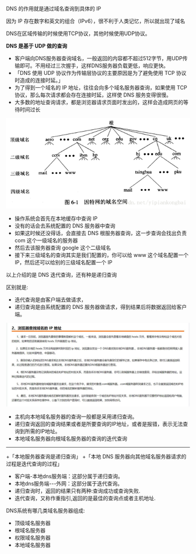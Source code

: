 DNS 的作用就是通过域名查询到具体的 IP

因为 IP 存在数字和英文的组合（IPv6），很不利于人类记忆，所以就出现了域名

DNS在区域传输的时候使用TCP协议，其他时候使用UDP协议。

**DNS 是基于 UDP 做的查询**
+ 客户端向DNS服务器查询域名，一般返回的内容都不超过512字节，用UDP传输即可。不用经过三次握手，这样DNS服务器负载更低，响应更快。
+ 「DNS 使用 UDP 协议作为传输层协议的主要原因是为了避免使用 TCP 协议时造成的连接时延。」
+ 为了得到一个域名的 IP 地址，往往会向多个域名服务器查询，如果使用 TCP 协议，那么每次请求都会存在连接时延，这样使 DNS 服务变得很慢。
+ 大多数的地址查询请求，都是浏览器请求页面时发出的，这样会造成网页的等待时间过长





![Image text](img/因特网的域名空间.png)

+ 操作系统会首先在本地缓存中查询 IP
+ 没有的话会去系统配置的 DNS 服务器中查询
+ 如果这时候还没得话，会直接去 DNS 根服务器查询，这一步查询会找出负责 com 这个一级域名的服务器
+ 然后去该服务器查询 google 这个二级域名
+ 接下来三级域名的查询其实是我们配置的，你可以给 www 这个域名配置一个 IP，然后还可以给别的三级域名配置一个 IP

以上介绍的是 DNS 迭代查询，还有种是递归查询

区别就是:
+ 迭代查询是由客户端去做请求，
+ 递归查询是由系统配置的 DNS 服务器做请求，得到结果后将数据返回给客户端。


![Image text](img/DNS解析.jpg)
+ 主机向本地域名服务器的查询一般都是采用递归查询。
+ 递归查询返回的查询结果或者是所要查询的IP地址，或者是报错，表示无法查询到所需的IP地址。
+ 本地域名服务器向根域名服务器的查询的迭代查询
<hr />

+「本地服务器查询是递归查询」
+「本地 DNS 服务器向其他域名服务器请求的过程是迭代查询的过程」


+ 客户端-本地dns服务端：这部分属于递归查询。
+ 本地dns服务端---外网：这部分属于迭代查询。
+ 递归查询时，返回的结果只有两种:查询成功或查询失败.
+ 迭代查询，又称作重指引,返回的是最佳的查询点或者主机地址.

DNS系统有哪几类域名服务器组成:
+ 顶级域名服务器
+ 根域名服务器
+ 权限域名服务器 
+ 本地域名服务器